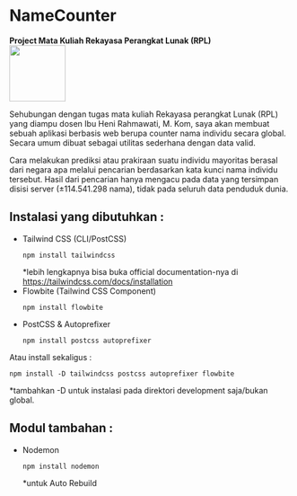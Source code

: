 # NameCounter
<b>Project Mata Kuliah Rekayasa Perangkat Lunak (RPL)</b> <br>
<img src="https://media.giphy.com/media/M9gbBd9nbDrOTu1Mqx/giphy.gif" width="100"/>
<p>Sehubungan dengan tugas mata kuliah Rekayasa perangkat Lunak (RPL) yang diampu dosen Ibu Heni Rahmawati, M. Kom, saya akan membuat sebuah aplikasi berbasis web berupa counter nama individu secara global. Secara umum dibuat sebagai utilitas sederhana dengan data valid.</p>

<p>Cara melakukan prediksi atau prakiraan suatu individu mayoritas berasal dari negara apa melalui pencarian berdasarkan kata kunci nama individu tersebut. Hasil dari pencarian hanya mengacu pada data yang tersimpan disisi server (±114.541.298 nama), tidak pada seluruh data penduduk dunia.</p>


## Instalasi yang dibutuhkan :
- Tailwind CSS (CLI/PostCSS)
  ```shell
  npm install tailwindcss
  ```
  *lebih lengkapnya bisa buka official documentation-nya di https://tailwindcss.com/docs/installation
- Flowbite (Tailwind CSS Component)
  ```shell
  npm install flowbite
  ```
- PostCSS & Autoprefixer
  ```shell
  npm install postcss autoprefixer
  ```
Atau install sekaligus :
```shell
npm install -D tailwindcss postcss autoprefixer flowbite
```
*tambahkan -D untuk instalasi pada direktori development saja/bukan global.
## Modul tambahan :
- Nodemon
  ```shell
  npm install nodemon
  ```
  *untuk Auto Rebuild
